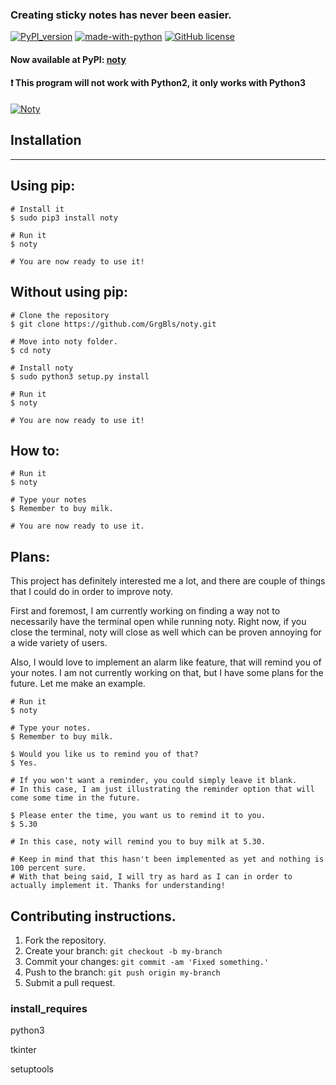 ### Creating sticky notes has never been easier.
[![PyPI_version](https://img.shields.io/badge/PyPI%20version-0.9.2-yellow.svg)](https://pypi.org/project/noty)
[![made-with-python](https://img.shields.io/badge/Made%20with-Python-1f425f.svg)](https://www.python.org/)
[![GitHub license](https://img.shields.io/github/license/GrgBls/Noty.svg)](https://github.com/GrgBls/noty/blob/master/LICENSE)


#### Now available at PyPI: [noty](https://pypi.org/project/noty)

#### :heavy_exclamation_mark: This program will not work with Python2, it only works with Python3

<a href="https://cloud.githubusercontent.com/assets/24195309/26754364/e3bcdbce-4879-11e7-924b-82e9dc434b50.gif"><img src="https://cloud.githubusercontent.com/assets/24195309/26754364/e3bcdbce-4879-11e7-924b-82e9dc434b50.gif" title="Noty"/></a>




## Installation
---


## Using pip:
    
    # Install it
    $ sudo pip3 install noty

    # Run it
    $ noty

    # You are now ready to use it!

## Without using pip:

    # Clone the repository
    $ git clone https://github.com/GrgBls/noty.git

    # Move into noty folder.
    $ cd noty

    # Install noty
    $ sudo python3 setup.py install

    # Run it
    $ noty

    # You are now ready to use it!

## How to:

    # Run it
    $ noty

    # Type your notes
    $ Remember to buy milk.

    # You are now ready to use it.

## Plans:

This project has definitely interested me a lot, and there are couple of things that I could do in order to improve noty.

First and foremost, I am currently working on finding a way not to necessarily have the terminal open while running noty. Right now, if you close the terminal, noty will close as well which can be proven annoying for a wide variety of users.

Also, I would love to implement an alarm like feature, that will remind you of your notes. I am not currently working on that, but I have some plans for the future. Let me make an example.
   
    # Run it
    $ noty

    # Type your notes.
    $ Remember to buy milk.
    
    $ Would you like us to remind you of that?
    $ Yes.
    
    # If you won't want a reminder, you could simply leave it blank. 
    # In this case, I am just illustrating the reminder option that will come some time in the future.
    
    $ Please enter the time, you want us to remind it to you.
    $ 5.30
    
    # In this case, noty will remind you to buy milk at 5.30.

    # Keep in mind that this hasn't been implemented as yet and nothing is 100 percent sure.
    # With that being said, I will try as hard as I can in order to actually implement it. Thanks for understanding!


## Contributing instructions.

1. Fork the repository.
2. Create your branch: `git checkout -b my-branch`
3. Commit your changes: `git commit -am 'Fixed something.'`
4. Push to the branch: `git push origin my-branch`
5. Submit a pull request.



### install_requires

python3

tkinter

setuptools
